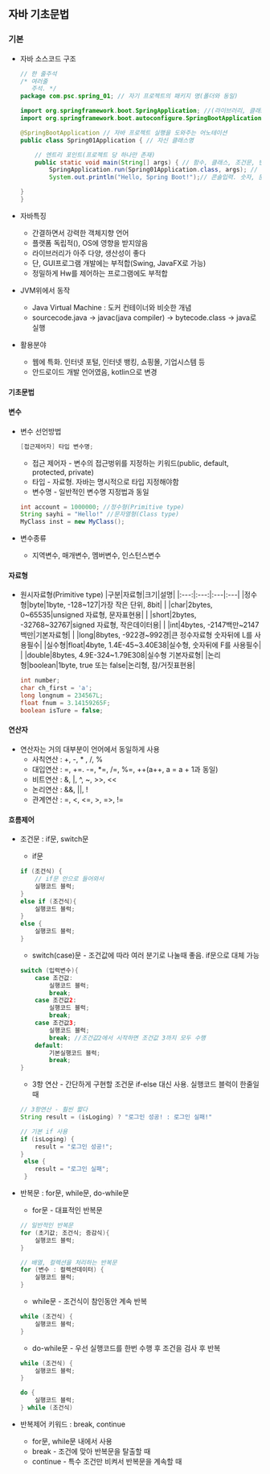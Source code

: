 ## 자바 기초문법

### 기본
- 자바 소스코드 구조

    ```java
    // 한 줄주석
    /* 여러줄
       주석. */
    package com.psc.spring_01; // 자기 프로젝트의 패키지 명(폴더와 동일)

    import org.springframework.boot.SpringApplication; //(라이브러리, 클래스 가져오기)
    import org.springframework.boot.autoconfigure.SpringBootApplication; 

    @SpringBootApplication // 자바 프로젝트 실행을 도와주는 어노테이션
    public class Spring01Application { // 자신 클래스명

        // 엔트리 포인트(프로젝트 당 하나만 존재)
        public static void main(String[] args) { // 함수, 클래스, 조건문, 반복문 시작이 중괄호{}
            SpringApplication.run(Spring01Application.class, args); // 한줄이 끝나면 반드시;
            System.out.println("Hello, Spring Boot!");// 콘솔입력. 숫자, 문자열을 항상
	
    }   
    }

    ```
- 자바특징
    - 간결하면서 강력한 객체지향 언어
    - 플랫폼 독립적(), OS에 영향을 받지않음
    - 라이브러리가 아주 다양, 생산성이 좋다
    - 단, GUI프로그램 개발에는 부적합(Swing, JavaFX로 가능)
    - 정밀하게 Hw를 제어하는 프로그램에도 부적합

- JVM위에서 동작
    - Java Virtual Machine : 도커 컨테이너와 비슷한 개념
    - sourcecode.java -> javac(java compiler) -> bytecode.class -> java로 실행

- 활용분야
    - 웹에 특화. 인터넷 포털, 인터넷 뱅킹, 쇼핑몰, 기업시스템 등
    - 안드로이드 개발 언어였음, kotlin으로 변경

#### 기초문법

#### 변수
- 변수 선언방법

    ```java
    [접근제어자] 타입 변수명;
    ```
    - 접근 제어자 - 변수의 접근벙위를 지정하는 키워드(public, default, protected, private)
    - 타입 - 자료형. 자바는 명시적으로 타입 지정해야함
    - 변수명 - 일반적인 변수명 지정법과 동일

    ```java
    int account = 1000000; //정수형(Primitive type)
    String sayhi = "Hello!" //문자열형(Class type)
    MyClass inst = new MyClass();
    ```

- 변수종류
    - 지역변수, 매개변수, 멤버변수, 인스턴스변수

#### 자료형
- 원시자료형(Primitive type)
    |구분|자료형|크기|설명|
    |:---:|:---:|:---|:---|
    |정수형|byte|1byte, -128~127|가장 작은 단위, 8bit|
    |      |char|2bytes, 0~65535|unsigned 자료형, 문자표현용|
    |      |short|2bytes, -32768~32767|signed 자료형, 작은데이터용|
    |      |int|4bytes, -2147백만~2147백만|기본자료형|
    |      |long|8bytes, -922경~992경|큰 정수자료형 숫자뒤에 L를 사용필수|
    |실수형|float|4byte, 1.4E-45~3.40E38|실수형, 숫자뒤에 F를 사용필수|
    |      |double|8bytes, 4.9E-324~1.79E308|실수형 기본자료형|
    |논리형|boolean|1byte, true 또는 false|논리형, 참/거짓표현용|

    ```java
    int number;
    char ch_first = 'a';
    long longnum = 234567L;
    float fnum = 3.14159265F;
    boolean isTure = false;
    ```

#### 연산자
- 연산자는 거의 대부분이 언어에서 동일하게 사용
    - 사칙연산 : +, -, * , /, %
    - 대입연산 : =, +=. -=, *=, /=, %=, ++(a++, a = a + 1과 동일)
    - 비트연산 : &, |, ^, ~, >>, <<
    - 논리연산 : &&, ||, !
    - 관계연산 : =, <, <=, >, =>, != 

####  흐름제어
- 조건문 : if문, switch문
    - if문

    ```java
    if (조건식) {
        // if문 안으로 들어와서
        실행코드 블럭;
    }
    else if (조건식){
        실행코드 블럭;
    } 
    else {
        실행코드 블럭;
    }
    ```

    - switch(case)문 - 조건값에 따라 여러 분기로 나눌때 좋음. if문으로 대체 가능

    ```java
    switch (입력변수){
        case 조건값:
            실행코드 블럭;
            break;
        case 조건값2:
            실행코드 블럭;
            break;
        case 조건값3;
            실행코드 블럭;
            break; //조건값2에서 시작하면 조건값 3까지 모두 수행
        default:
            기본실행코드 블럭;
            break; 
    }
    ```

    - 3항 연산 - 간단하게 구현할 조건문 if-else 대신 사용. 실행코드 블럭이
    한줄일때

    ```java
    // 3항연산 - 훨씬 짧다
    String result = (isLoging) ? "로그인 성공! : 로그인 실패!"

    // 기본 if 사용
    if (isLoging) {
        result = "로그인 성공!";
    }
     else {
        result = "로그인 실패";
     }
    ```

- 반복문 : for문, while문, do-while문

    - for문 - 대표적인 반복문

    ```java
    // 일반적인 반복문
    for (초기값; 조건식; 증감식){
        실행코드 블럭;
    }

    // 배열, 컬렉션을 처리하는 반복문
    for (변수 : 컬렉션데이터) {
        실행코드 블럭;
    }
    ```

    - while문 - 조건식이 참인동안 계속 반복

    ```java
    while (조건식) {
        실행코드 블럭;
    }
    ```
    
    - do-while문 - 우선 실행코드를 한번 수행 후 조건을 검사 후 반복

    ```java
    while (조건식) {
        실행코드 블럭;
    }

    do {
        실행코드 블럭;
    } while (조건식)
    ```

- 반복제어 키워드 : break, continue
    - for문, while문 내에서 사용
    - break - 조건에 맞아 반복문을 탈출할 때
    - continue - 특수 조건만 비켜서 반복문을 계속할 때
